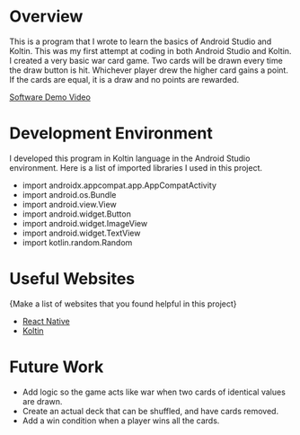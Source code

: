 # Overview

This is a program that I wrote to learn the basics of Android Studio and Koltin. This was my first attempt at coding in both Android Studio and Koltin. I created a very basic war card game. Two cards will be drawn every time the draw button is hit. Whichever player drew the higher card gains a point. If the cards are equal, it is a draw and no points are rewarded.

[Software Demo Video](http://youtube.link.goes.here)

# Development Environment

I developed this program in Koltin language in the Android Studio environment. Here is a list of imported libraries I used in this project.
* import androidx.appcompat.app.AppCompatActivity
* import android.os.Bundle
* import android.view.View
* import android.widget.Button
* import android.widget.ImageView
* import android.widget.TextView
* import kotlin.random.Random

# Useful Websites

{Make a list of websites that you found helpful in this project}
* [React Native](https://reactnative.dev/docs/environment-setup)
* [Koltin](https://kotlinlang.org/)

# Future Work

* Add logic so the game acts like war when two cards of identical values are drawn.
* Create an actual deck that can be shuffled, and have cards removed.
* Add a win condition when a player wins all the cards.
